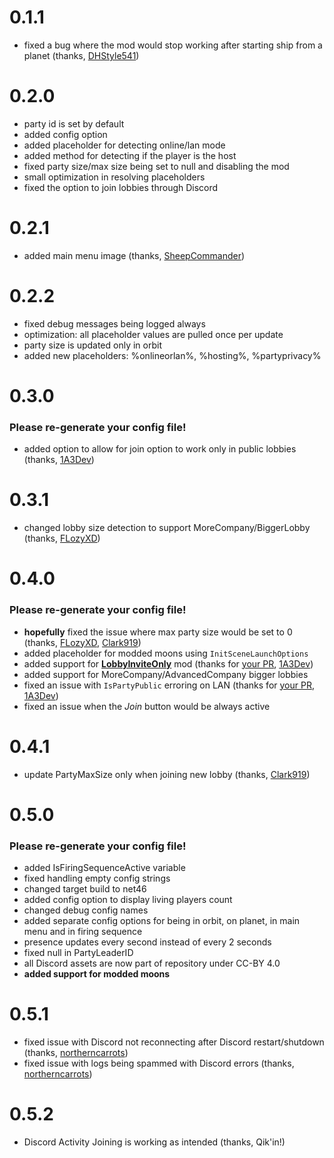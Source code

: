 # 0.1.1

- fixed a bug where the mod would stop working after starting ship from a planet (thanks, [DHStyle541](https://github.com/DHStyle541))

# 0.2.0

- party id is set by default
- added config option
- added placeholder for detecting online/lan mode
- added method for detecting if the player is the host
- fixed party size/max size being set to null and disabling the mod
- small optimization in resolving placeholders
- fixed the option to join lobbies through Discord

# 0.2.1

- added main menu image (thanks, [SheepCommander](https://github.com/SheepCommander))

# 0.2.2

- fixed debug messages being logged always
- optimization: all placeholder values are pulled once per update
- party size is updated only in orbit
- added new placeholders: %onlineorlan%, %hosting%, %partyprivacy%

# 0.3.0

### Please re-generate your config file!

- added option to allow for join option to work only in public lobbies (thanks, [1A3Dev](https://github.com/1A3Dev))

# 0.3.1

- changed lobby size detection to support MoreCompany/BiggerLobby (thanks, [FLozyXD](https://github.com/FLozyXD))

# 0.4.0

### Please re-generate your config file!

- **hopefully** fixed the issue where max party size would be set to 0 (thanks, [FLozyXD](https://github.com/FLozyXD), [Clark919](https://github.com/Clark919))
- added placeholder for modded moons using `InitSceneLaunchOptions`
- added support for **[LobbyInviteOnly](https://thunderstore.io/c/lethal-company/p/Dev1A3/LobbyInviteOnly/)** mod (thanks for [your PR](https://github.com/AndreyMrovol/LethalRichPresence/pull/3), [1A3Dev](https://github.com/1A3Dev))
- added support for MoreCompany/AdvancedCompany bigger lobbies
- fixed an issue with `IsPartyPublic` erroring on LAN (thanks for [your PR](https://github.com/AndreyMrovol/LethalRichPresence/pull/7), [1A3Dev](https://github.com/1A3Dev))
- fixed an issue when the _Join_ button would be always active

# 0.4.1

- update PartyMaxSize only when joining new lobby (thanks, [Clark919](https://github.com/Clark919))

# 0.5.0

### Please re-generate your config file!

- added IsFiringSequenceActive variable
- fixed handling empty config strings
- changed target build to net46
- added config option to display living players count
- changed debug config names
- added separate config options for being in orbit, on planet, in main menu and in firing sequence
- presence updates every second instead of every 2 seconds
- fixed null in PartyLeaderID
- all Discord assets are now part of repository under CC-BY 4.0
- **added support for modded moons**

# 0.5.1

- fixed issue with Discord not reconnecting after Discord restart/shutdown (thanks, [northerncarrots](https://github.com/northerncarrots))
- fixed issue with logs being spammed with Discord errors (thanks, [northerncarrots](https://github.com/northerncarrots))

# 0.5.2

- Discord Activity Joining is working as intended (thanks, Qik'in!)
